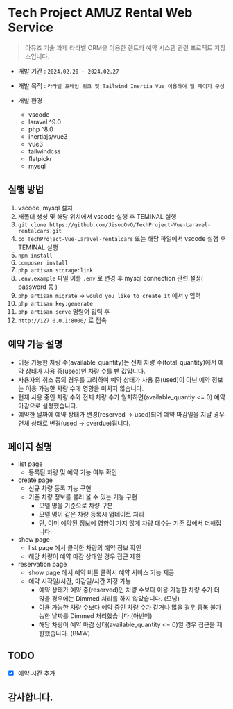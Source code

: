 # Tech Project AMUZ Rental Web Service

> 아뮤즈 기술 과제 라라벨 ORM을 이용한 렌트카 예약 시스템 관련 프로젝트 저장소입니다.

-   개발 기간 : `2024.02.20 ~ 2024.02.27`
-   개발 목적 : `라라벨 프레임 워크 및 Tailwind Inertia Vue 이용하여 웹 페이지 구성`

-   개발 환경

    -   vscode
    -   laravel ^9.0
    -   php ^8.0
    -   inertiajs/vue3
    -   vue3
    -   tailwindcss
    -   flatpickr
    -   mysql

##   실행 방법

1. vscode, mysql 설치
2. 새폴더 생성 및 해당 위치에서 vscode 실행 후 TEMINAL 실행
3. `git clone https://github.com/JisooOvO/TechProject-Vue-Laravel-rentalcars.git`
4. `cd TechProject-Vue-Laravel-rentalcars` 또는 해당 파일에서 vscode 실행 후 TEMINAL 실행
5. `npm install`
6. `composer install`
7. `php artisan storage:link`
8. `.env.example` 파일 이름 `.env` 로 변경 후 mysql connection 관련 설정( password 등 )
9. `php artisan migrate` -> `would you like to create it` 에서 `y` 입력
10. `php artisan key:generate`
11. `php artisan serve` 명령어 입력 후
12. `http://127.0.0.1:8000/` 로 접속

## 예약 기능 설명
-   이용 가능한 차량 수(available_quantity)는 전체 차량 수(total_quantity)에서 예약 상태가 사용 중(used)인 차량 수를 뺀 값입니다.
-   사용자의 취소 등의 경우를 고려하여 예약 상태가 사용 중(used)이 아닌 예약 정보는 이용 가능한 차량 수에 영향을 미치지 않습니다.
-   현재 사용 중인 차량 수와 전체 차량 수가 일치하면(available_quantiy <= 0) 예약 마감으로 설정했습니다.
-   예약한 날짜에 예약 상태가 변경(reserved -> used)되며 예약 마감일을 지날 경우 연체 상태로 변경(used -> overdue)됩니다.

## 페이지 설명
-   list page
    -   등록된 차량 및 예약 가능 여부 확인
-   create page
    -   신규 차량 등록 기능 구현
    -   기존 차량 정보를 불러 올 수 있는 기능 구현
        -   모델 명을 기준으로 차량 구분
        -   모델 명이 같은 차량 등록시 업데이트 처리
        -   단, 이미 예약된 정보에 영향이 가지 않게 차량 대수는 기존 값에서 더해집니다.
-   show page
    -   list page 에서 클릭한 차량의 예약 정보 확인
    -   해당 차량이 예약 마감 상태일 경우 접근 제한
-   reservation page
    -   show page 에서 예약 버튼 클릭시 예약 서비스 기능 제공
    -   예약 시작일/시간, 마감일/시간 지정 가능
        -   예약 상태가 예약 중(reserved)인 차량 수보다 이용 가능한 차량 수가 더 많을 경우에는 Dimmed 처리를 하지 않았습니다. (모닝)
        -   이용 가능한 차량 수보다 예약 중인 차량 수가 같거나 많을 경우 중복 불가능한 날짜를 Dimmed 처리했습니다.(아반떼) 
        -   해당 차량이 예약 마감 상태(available_quantity <= 0)일 경우 접근을 제한했습니다. (BMW)

## TODO
-   [x] 예약 시간 추가

## 감사합니다.
